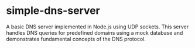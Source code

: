 # simple-dns-server
A basic DNS server implemented in Node.js using UDP sockets. This server handles DNS queries for predefined domains using a mock database and demonstrates fundamental concepts of the DNS protocol.
